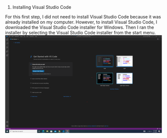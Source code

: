 1. Installing Visual Studio Code

For this first step, I did not need to install Visual Studio Code because it was already installed on my computer. 
However, to install Visual Studio Code, I downloaded the Visual Studio Code installer for Windows. Then I ran the 
installer by selecting the Visual Studio Code installer from the start menu.
![Image](VisCodeLab1.png)
